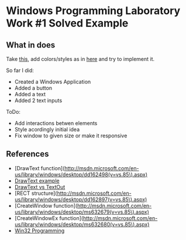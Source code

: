 # Windows Programming Laboratory Work #1 Solved Example

## What in does

Take [this](http://kiko11.deviantart.com/art/Log-In-355026137), add colors/styles as in [here](http://browse.deviantart.com/art/HackerNews-Reader-for-Windows-8-355412264) and try to implement it.

So far I did:
* Created a Windows Application
* Added a button
* Added a text
* Added 2 text inputs

ToDo:
* Add interactions betwen elements
* Style acordingly initial idea
* Fix window to given size or make it responsive

## References

* [DrawText function](http://msdn.microsoft.com/en-us/library/windows/desktop/dd162498(v=vs.85\).aspx)
* [DrawText example](http://stackoverflow.com/questions/1974015/example-for-drawtext)
* [DrawText vs TextOut](http://stackoverflow.com/questions/8090148/drawtext-vs-textout-win32)
* [RECT structure](http://msdn.microsoft.com/en-us/library/windows/desktop/dd162897(v=vs.85\).aspx)
* [CreateWindow function](http://msdn.microsoft.com/en-us/library/windows/desktop/ms632679(v=vs.85\).aspx)
* [CreateWindowEx function](http://msdn.microsoft.com/en-us/library/windows/desktop/ms632680(v=vs.85\).aspx)
* [Win32 Programming](http://pravin.insanitybegins.com/win32/)
